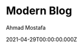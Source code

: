 ---
title: Modern Blog
github: https://github.com/z3by/vuepress-theme-modern-blog
demo: https://vp-modern.z3by.com/
license: MIT
author: Ahmad Mostafa
author_link: ''
author_twitter: ''
date: 2021-04-29T00:00:00.000Z
ssg:
  - Vuepress
cms:
  - NetlifyCMS
css: null
category:
  - Blog
description: Modern blog theme for VuePress.
draft: true
publish_date: '2019-12-01T18:01:28Z'
update_date: '2021-06-30T14:59:55Z'
github_star: 103
github_fork: 29
---